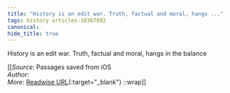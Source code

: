```yaml
---
title: "History is an edit war. Truth, factual and moral, hangs ..."
tags: history articles-10367892
canonical: 
hide_title: true
---
```


History is an edit war. Truth, factual and moral, hangs in the balance


[[_Source_: Passages saved from iOS<br>
_Author_:  <br>
_More_: [Readwise URL](https://readwise.io/open/225829799){:target="_blank"}
::wrap]]